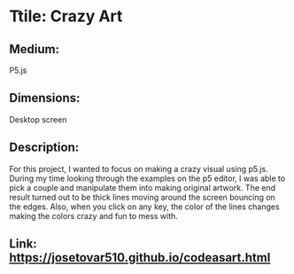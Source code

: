 # Ttile: Crazy Art

## Medium:
P5.js

## Dimensions:
Desktop screen

## Description:
For this project, I wanted to focus on making a crazy visual using p5.js. During my time looking through the examples on the p5 editor, I was able to pick a couple and manipulate them into making original artwork. The end result turned out to be thick lines moving around the screen bouncing on the edges. Also, when you click on any key, the color of the lines changes making the colors crazy and fun to mess with.

## Link: https://josetovar510.github.io/codeasart.html
